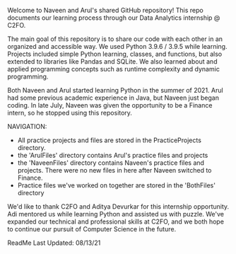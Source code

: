 Welcome to Naveen and Arul's shared GitHub repository! This repo documents our learning process through our Data Analytics internship @ C2FO. 

The main goal of this repository is to share our code with each other in an organized and accessible way. We used Python 3.9.6 / 3.9.5 while learning. Projects included simple Python learning, classes, and functions, but also extended to libraries like Pandas and SQLite. We also learned about and applied programming concepts such as runtime complexity and dynamic programming. 

Both Naveen and Arul started learning Python in the summer of 2021. Arul had some previous academic experience in Java, but Naveen just began coding. In late July, Naveen was given the opportunity to be a Finance intern, so he stopped using this repository. 

NAVIGATION:
- All practice projects and files are stored in the PracticeProjects directory. 
- the 'ArulFiles' directory contains Arul's practice files and projects
- the 'NaveenFiles' directory contains Naveen's practice files and projects. There were no new files in here after Naveen switched to Finance. 
- Practice files we've worked on together are stored in the 'BothFiles' directory

We'd like to thank C2FO and Aditya Devurkar for this internship opportunity. Adi mentored us while learning Python and assisted us with puzzle. We've expanded our technical and professional skills at C2FO, and we both hope to continue our pursuit of Computer Science in the future. 

ReadMe Last Updated: 08/13/21

